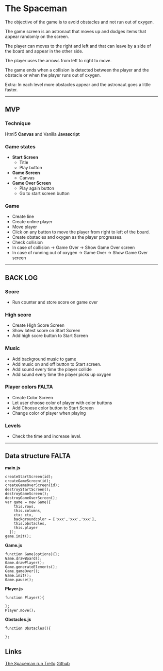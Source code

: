 # The Spaceman
The objective of the game is to avoid obstacles and not run out of oxygen.

The game screen is an astronaut that moves up and dodges items that appear randomly on the screen.

The player can moves to the right and left and that can leave by a side of the board and appear in the other side.

The player uses the arrows from left to right to move.

The game ends when a collision is detected between the player and the obstacle or when the player runs out of oxygen.

Extra: In each level more obstacles appear and the astronaut goes a little faster.

* * *
## MVP
### Technique
Html5 __Canvas__ and Vanilla __Javascript__
### Game states
* __Start Screen__
  * Title
  * Play button
* __Game Screen__
  * Canvas
* __Game Over Screen__
  * Play again button
  * Go to start screen button
### Game
* Create line
* Create online player
* Move player
* Click on any button to move the player from right to left of the board.
* Create obstacles and oxygen as the player progresses.
* Check collision
* In case of collision -> Game Over -> Show Game Over screen
* In case of running out of oxygen -> Game Over -> Show Game Over screen
* * *
## BACK LOG
### Score
* Run counter and store score on game over
### High score
* Create High Score Screen
* Show latest score on Start Screen
* Add high score button to Start Screen
### Music
* Add background music to game
* Add music on and off button to Start screen.
* Add sound every time the player collide
* Add sound every time the player picks up oxygen
### Player colors FALTA
* Create Color Screen
* Let user choose color of player with color buttons
* Add Choose color button to Start Screen
* Change color of player when playing
### Levels 
* Check the time and increase level.
* * *
## Data structure FALTA
__main.js__
````
createStartScreen(id);
createGameScreen(id);
createGameOverScreen(id);
destroyStartScreen();
destroyGameScreen();
destroyGameOverScreen();
var game = new Game({
    this.rows,
    this.columns,
    ctx: ctx,
    backgroundcolor = ['xxx','xxx','xxx'],
    this.obstacles,
    this.player
  });
game.init();
````
__Game.js__
````
function Game(options){};
Game.drawBoard();
Game.drawPlayer();
Game.generateElements();
Game.gameOver();
Game.init(); 
Game.pause();
````
__Player.js__
````
function Player(){

};
Player.move();
````
__Obstacles.js__
````
function Obstacles(){
  
};

````
## Links
[The Spaceman run Trello](https://trello.com/b/W8WEm8Gk/the-game)
[Github](https://github.com/martamullor/the-spaceman)
